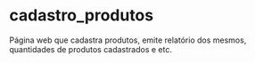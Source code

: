 # cadastro_produtos
Página web que cadastra produtos, emite relatório dos mesmos, quantidades de produtos cadastrados e etc.
